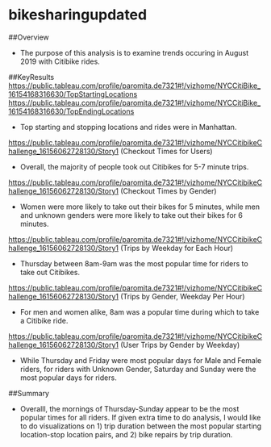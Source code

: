 # bikesharingupdated
##Overview
 - The purpose of this analysis is to examine trends occuring in August 2019 with Citibike rides.

##KeyResults
https://public.tableau.com/profile/paromita.de7321#!/vizhome/NYCCitiBike_16154168316630/TopStartingLocations
https://public.tableau.com/profile/paromita.de7321#!/vizhome/NYCCitiBike_16154168316630/TopEndingLocations
 - Top starting and stopping locations and rides were in Manhattan. 

https://public.tableau.com/profile/paromita.de7321#!/vizhome/NYCCitibikeChallenge_16156062728130/Story1 (Checkout Times for Users)
 - Overall, the majority of people took out Citibikes for 5-7 minute trips.

https://public.tableau.com/profile/paromita.de7321#!/vizhome/NYCCitibikeChallenge_16156062728130/Story1 (Checkout Times by Gender)
 - Women were more likely to take out their bikes for 5 minutes, while men and unknown genders were more likely to take out their bikes for 6 minutes.

https://public.tableau.com/profile/paromita.de7321#!/vizhome/NYCCitibikeChallenge_16156062728130/Story1 (Trips by Weekday for Each Hour)
 - Thursday between 8am-9am was the most popular time for riders to take out Citibikes.

https://public.tableau.com/profile/paromita.de7321#!/vizhome/NYCCitibikeChallenge_16156062728130/Story1 (Trips by Gender, Weekday Per Hour)
 - For men and women alike, 8am was a popular time during which to take a Citibike ride.

https://public.tableau.com/profile/paromita.de7321#!/vizhome/NYCCitibikeChallenge_16156062728130/Story1 (User Trips by Gender by Weekday)
 - While Thursday and Friday were most popular days for Male and Female riders, for riders with Unknown Gender, Saturday and Sunday were the most popular days for riders.

##Summary
 - Overalll, the mornings of Thursday-Sunday appear to be the most popular times for all riders. If given extra time to do analysis, I would like to do visualizations on 1) trip duration between the most popular starting location-stop location pairs, and 2) bike repairs by trip duration. 



